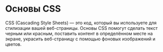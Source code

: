 # Основы CSS

CSS (Cascading Style Sheets) — это код, который вы используете для стилизации вашей веб-страницы. Основы
CSS помогут сделать текст черным или красным, поставить контент в определённом месте на экране,
украсить веб-страницу с помощью фоновых изображений и цветов.




